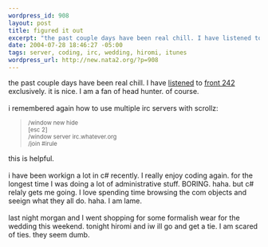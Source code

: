 ```yaml
--- 
wordpress_id: 908
layout: post
title: figured it out
excerpt: "the past couple days have been real chill. I have listened to front 242 exclusively. it is nice. I am a fan of head hunter. of course. i remembered again how to use multiple irc servers with scrollz:/window new hide[esc 2]/window server irc.whatever.org/join #irule"
date: 2004-07-28 18:46:27 -05:00
tags: server, coding, irc, wedding, hiromi, itunes
wordpress_url: http://new.nata2.org/?p=908
---
```

the past couple days have been real chill. I have <a href="http://dopeman.org/itunes">listened</a> to <a href="http://www.front242.com/splash.htm">front 242</a> exclusively. it is nice. I am a fan of head hunter. of course. <br/><br/>i remembered again how to use multiple irc servers with scrollz:<blockquote><small>/window new hide<br/>[esc 2]<br/>/window server irc.whatever.org<br/>/join #irule</small></blockquote>

this is helpful. <br/><br/>i have been workign a lot in c# recently. I really enjoy coding again. for the longest time I was doing a lot of administrative stuff. BORING. haha. but c# relaly gets me going. I love spending time browsing the com objects and seeign what they all do. haha. I am lame. <br/><br/>last night morgan and I went shopping for some formalish wear for the wedding this weekend. tonight hiromi and iw ill go and get a tie. I am scared of ties. they seem dumb. 
